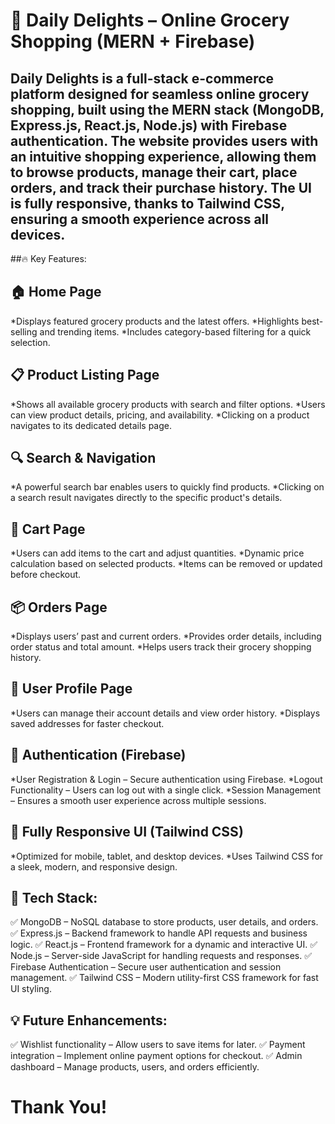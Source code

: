 # 🛒 Daily Delights – Online Grocery Shopping (MERN + Firebase)


## Daily Delights is a full-stack e-commerce platform designed for seamless online grocery shopping, built using the MERN stack (MongoDB, Express.js, React.js, Node.js) with Firebase authentication. The website provides users with an intuitive shopping experience, allowing them to browse products, manage their cart, place orders, and track their purchase history. The UI is fully responsive, thanks to Tailwind CSS, ensuring a smooth experience across all devices.

##🔥 Key Features:

## 🏠 Home Page
*Displays featured grocery products and the latest offers.
*Highlights best-selling and trending items.
*Includes category-based filtering for a quick selection.


## 📋 Product Listing Page
*Shows all available grocery products with search and filter options.
*Users can view product details, pricing, and availability.
*Clicking on a product navigates to its dedicated details page.


## 🔍 Search & Navigation
*A powerful search bar enables users to quickly find products.
*Clicking on a search result navigates directly to the specific product's details.


## 🛒 Cart Page
*Users can add items to the cart and adjust quantities.
*Dynamic price calculation based on selected products.
*Items can be removed or updated before checkout.


## 📦 Orders Page
*Displays users’ past and current orders.
*Provides order details, including order status and total amount.
*Helps users track their grocery shopping history.


## 👤 User Profile Page
*Users can manage their account details and view order history.
*Displays saved addresses for faster checkout.


## 🔐 Authentication (Firebase)
*User Registration & Login – Secure authentication using Firebase.
*Logout Functionality – Users can log out with a single click.
*Session Management – Ensures a smooth user experience across multiple sessions.


## 🎨 Fully Responsive UI (Tailwind CSS)
*Optimized for mobile, tablet, and desktop devices.
*Uses Tailwind CSS for a sleek, modern, and responsive design.


## 🚀 Tech Stack:
✅ MongoDB – NoSQL database to store products, user details, and orders.
✅ Express.js – Backend framework to handle API requests and business logic.
✅ React.js – Frontend framework for a dynamic and interactive UI.
✅ Node.js – Server-side JavaScript for handling requests and responses.
✅ Firebase Authentication – Secure user authentication and session management.
✅ Tailwind CSS – Modern utility-first CSS framework for fast UI styling.

## 💡 Future Enhancements:
✅ Wishlist functionality – Allow users to save items for later.
✅ Payment integration – Implement online payment options for checkout.
✅ Admin dashboard – Manage products, users, and orders efficiently.

# Thank You!

